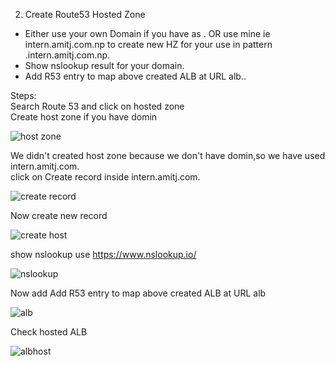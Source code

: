 2. Create Route53 Hosted Zone
- Either use your own Domain if you have as <team-name>.<your-domain> OR use mine ie intern.amitj.com.np to create new HZ for your use in pattern <team-name>.intern.amitj.com.np.
- Show nslookup result for your domain.
- Add R53 entry to map above created ALB at URL alb.<team-name>.<your-domain>

Steps:<br/>
Search Route 53 and click on hosted zone<br/>
Create host zone if you have domin <br/>

![host zone](https://user-images.githubusercontent.com/53372486/145619977-cfa4342f-f8e4-45aa-85dd-43a85880c7a4.png)<br/>

We didn't created host zone because we don't have domin,so we have used intern.amitj.com.<br/>
click on Create record inside intern.amitj.com.<br/>

![create record](https://user-images.githubusercontent.com/53372486/145619973-3cf110df-db10-4e5b-9175-ba4494a3ef57.png)<br/>

Now create new record<br/>

![create host](https://user-images.githubusercontent.com/53372486/145619968-cedee45f-10a4-448f-b4df-3a12ca1e5d12.png)<br/>

show nslookup use https://www.nslookup.io/<br/>

![nslookup](https://user-images.githubusercontent.com/53372486/145619981-47734a0f-0212-41db-b87e-39a84eccd458.png)<br/>

Now add Add R53 entry to map above created ALB at URL alb<br/>

![alb](https://user-images.githubusercontent.com/53372486/145619953-b1450e7a-9b6d-44f4-a817-60887a1500ca.png)<br/>

Check hosted ALB  <br/>

![albhost](https://user-images.githubusercontent.com/53372486/145619964-08294b29-4f6e-4648-87eb-5499fe9b5f68.png)<br/>




